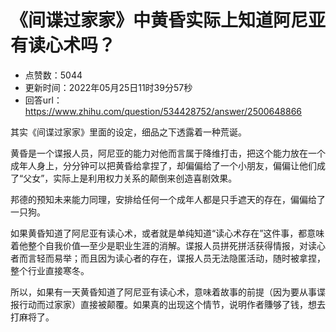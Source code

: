 # 《间谍过家家》中黄昏实际上知道阿尼亚有读心术吗？
- 点赞数：5044
- 更新时间：2022年05月25日11时39分57秒
- 回答url：https://www.zhihu.com/question/534428752/answer/2500648866
<body>
 <p data-pid="7RAqS4tp">其实《间谍过家家》里面的设定，细品之下透露着一种荒诞。</p>
 <p data-pid="0fcx8RYL">黄昏是一个谍报人员，阿尼亚的能力对他而言属于降维打击，把这个能力放在一个成年人身上，分分钟可以把黄昏给拿捏了，却偏偏给了一个小朋友，偏偏让他们成了“父女”，实际上是利用权力关系的颠倒来创造喜剧效果。</p>
 <p data-pid="Ykh5mcx6">邦德的预知未来能力同理，安排给任何一个成年人都是只手遮天的存在，偏偏给了一只狗。</p>
 <p data-pid="7u0ONLoo">如果黄昏知道了阿尼亚有读心术，或者就是单纯知道“读心术存在”这件事，都意味着他整个自我价值—至少是职业生涯的消解。谍报人员拼死拼活获得情报，对读心者而言轻而易举；而且因为读心者的存在，谍报人员无法隐匿活动，随时被拿捏，整个行业直接寒冬。</p>
 <p data-pid="UmGeQL-7">所以，如果有一天黄昏知道了阿尼亚有读心术，意味着故事的前提（因为要从事谍报行动而过家家）直接被颠覆。如果真的出现这个情节，说明作者賺够了钱，想去打麻将了。</p>
</body>